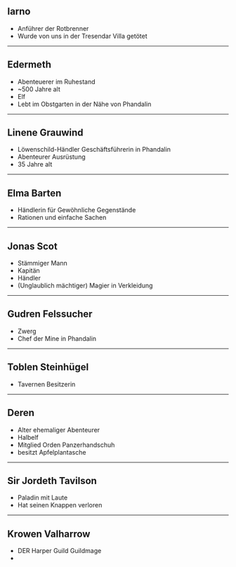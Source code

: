 ## Iarno
- Anführer der Rotbrenner
- Wurde von uns in der Tresendar Villa getötet

---
## Edermeth
- Abenteuerer im Ruhestand
- ~500 Jahre alt
- Elf
- Lebt im Obstgarten in der Nähe von Phandalin

---
## Linene Grauwind
- Löwenschild-Händler Geschäftsführerin in Phandalin
- Abenteurer Ausrüstung
- 35 Jahre alt

---
## Elma Barten
- Händlerin für Gewöhnliche Gegenstände
- Rationen und einfache Sachen

---
## Jonas Scot
- Stämmiger Mann
- Kapitän
- Händler
- (Unglaublich mächtiger) Magier in Verkleidung

---
## Gudren Felssucher
- Zwerg
- Chef der Mine in Phandalin

---
## Toblen Steinhügel
- Tavernen Besitzerin

---
## Deren
- Alter ehemaliger Abenteurer
- Halbelf
- Mitglied Orden Panzerhandschuh
- besitzt Apfelplantasche

---
## Sir Jordeth Tavilson
- Paladin mit Laute
- Hat seinen Knappen verloren

---
## Krowen Valharrow
- DER Harper Guild Guildmage
- 